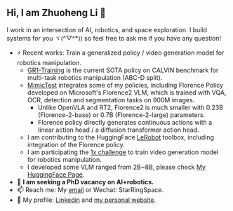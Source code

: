 ## Hi, I am Zhuoheng Li 👋

I work in an intersection of AI, robotics, and space exploration. I build systems for you ヾ(^▽^*)) so feel free to ask me if you have any question!

- ⚡ Recent works: Train a generalized policy / video generation model for robotics manipulation.
    -  [GR1-Training](https://github.com/EDiRobotics/GR1-Training) is the current SOTA policy on CALVIN benchmark for multi-task robotics manipulation (ABC-D split).
    -  [MimicTest](https://github.com/EDiRobotics/mimictest) integrates some of my policies, including Florence Policy developed on Microsoft's Florence2 VLM, which is trained with VQA, OCR, detection and segmentation tasks on 900M images.
        - Unlike OpenVLA and RT2, Florence2 is much smaller with 0.23B (Florence-2-base) or 0.7B (Florence-2-large) parameters.
        - Florence policy directly generates continuous actions with a linear action head / a diffusion transformer action head.
    - I am contributing to the HuggingFace [LeRobot](https://github.com/huggingface/lerobot) toolbox, including integration of the Florence policy.
    - I am participating the [1x challenge](https://github.com/1x-technologies/1xgpt) to train video generation model for robotics manipulation.
    - I developed some VLM ranged from 2B~8B, please check [My HuggingFace Page](https://huggingface.co/StarCycle).
- 🔭 **I am seeking a PhD vacancy on AI+robotics.**
- 📫 Reach me: My [email](zhuohengli@foxmail.com) or Wechat: StarRingSpace.
- 🌱 My profile: [Linkedin](https://www.linkedin.com/in/lizhuoheng/) and [my personal website](https://www.still-under-development.com/in/lizhuoheng/).

<!--
**StarCycle/StarCycle** is a ✨ _special_ ✨ repository because its `README.md` (this file) appears on your GitHub profile.

Here are some ideas to get you started:

- 🔭 I’m currently working on ...
- 🌱 I’m currently learning ...
- 👯 I’m looking to collaborate on ...
- 🤔 I’m looking for help with ...
- 💬 Ask me about ...
- 📫 How to reach me: ...
- 😄 Pronouns: ...
- ⚡ Fun fact: ...
-->
